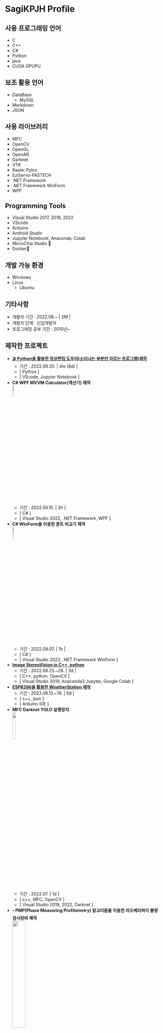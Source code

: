 # SagiKPJH Profile

## 사용 프로그래밍 언어
- C
- C++
- C#
- Python
- java
- CUDA GPUPU

## 보조 활용 언어
- DataBase
  - MySQL
- Markdown
- JSON

## 사용 라이브러리
- MFC
- OpenCV
- OpenGL
- OpenAR
- Darknet
- VTK
- Basler Pylon
- EziServo-FASTECH
- .NET Framework
- .NET Framework WinForm
- WPF

## Programming Tools
- Visual Studio 2017, 2019, 2022
- VScode
- Arduino
- Android Studio
- Jupyter Notebook, Anaconda, Colab
- MicroChip Studio 🐞
- Docker🐳

## 개발 가능 환경
- Windows
- Linux
  - Ubuntu

## 기타사항
- 개발자 기간 : 2022.08.~ | 2M |
- 개발자 단계 : 신입개발자
- 프로그래밍 공부 기간 : 2010년~

## 제작한 프로젝트
- [🎬 **Python을 활용한 영상편집 도우미(소리나는 부분만 자르는 프로그램)제작**](https://github.com/SAgiKPJH/SAGI_JJU-JJUCODE-/tree/main/Project/01%20%EC%98%81%EC%83%81%ED%8E%B8%EC%A7%91%20%EB%8F%84%EC%9A%B0%EB%AF%B8%20in%20python)
  - 기간 : 2022.09.20. | 4w (8d) |
  - [ Python ]
  - [ VScode, Jupyter Notebook ]
- **C# WPF MVVM Calculator(계산기) 제작**  
  <img src="https://user-images.githubusercontent.com/66783849/190351777-36b55a20-c038-43e9-851a-bb230ff939fa.png" width="10%">
  - 기간 : 2022.09.15. | 3h |
  - [ C# ]
  - [ Visual Studio 2022, .NET Framework, WPF ]
- **C# WinForm을 이용한 폰트 비교기 제작**  
  <img src="https://user-images.githubusercontent.com/66783849/189949246-1cb71464-99fb-4017-ae49-dc15475d28f6.png" width="10%">
  - 기간 : 2022.09.07. | 1h |
  - [ C# ]
  - [ Visual Studio 2022, .NET Framework WinForm ]
- [**Image StereoVision in C++, python**](https://github.com/SagiK-Repository/StereoVision/tree/main/2%2C%203.%20Image%20StereoVision%20in%20PC%20C%2B%2B%20%26%20Python)
  - 기간 : 2022.08.25.~28. | 3d |
  - [ C++, python, OpenCV ]
  - [ Visual Studio 2019, Anaconda3 Jupyter, Google Colab ]
- [**ESP8266을 활용한 WeatherStation 제작**](https://github.com/SagiK-Repository/ESP8266-WiFi-Curriculum/tree/main/Chapter%202.%20ESP8266%20Weather%20Station)
  - 기간 : 2022.08.13.~19. | 6d |
  - [ c++, json ]
  - [ Arduino IDE ]
- **MFC Darknet YOLO 실행장치**  
  <img src="https://user-images.githubusercontent.com/66783849/189497177-b42df251-78df-49c7-9265-6440afae79cb.jpg" width="15%">
  - 기간 : 2022.07. | 1d |
  - [ c++, MFC, OpenCV ]
  - [ Visual Studio 2019, 2022, Darknet ]
- ⭐**PMP(Phase Measuring Profilometry) 알고리즘을 이용한 라즈베리파이 불량 검사장비 제작**  
  <img src="https://user-images.githubusercontent.com/66783849/189496390-272674ef-a583-46fb-87d2-496fff328668.png" width="30%">
  - 기간 : 2022.03.~06. | 3M |
  - [ C++, MFC, OpenCV, MySQL, CUDA GPUPU, VTK, Basler Pylon, EziServo-FASTECH ]
  - [ Visual Studio 2019, 2022 ]
- **OpenCV를 활용한 Laser 3D Scanner 제작**  
  <img src="https://user-images.githubusercontent.com/66783849/189496704-dfac21aa-8c14-4fcb-8233-a3dc4d3a04f2.png" width="30%">
  - 기간 : 2022.06. | 1M |
  - [ C++, OpenCV, VTK ]
  - [ Visual Studio 2019 ]
- **MFC OpenAR 마커인식**
  - 기간 : 2022.06. | 1w |
  - [ C++, OpenCV, OpenGL, OpenAR ]
  - [ Visual Studio 2022 ]
- **MFC OpenCV VTK 3D Viewer**
  - 기간 : 2022.04. | 4h |
  - [ C++, MFC, OpenCV, VTK ]
  - [ Visual Studio 2019 ]
- **MFC OpenCV를 활용한 Barcode 생성 및 인식**
  - 기간 : 2022.04. | 2w |
  - [ C++, MFC, OpenCV ]
  - [ Visual Studio 2019 ]
- **MFC OpecCV Radial Distortion Correction**
  - 기간 : 2022.04. | 2w |
  - [ C++, MFC, OpenCV ]
  - [ Visual Studio 2019 ]
- **MFC OpenCV 카메라 캘리브레이션(Calibration)**
  - 기간 : 2022.04. | 1w |
  - [ C++, MFC, OpenCV ]
  - [ Visual Studio 2019 ]
- **브러쉬리스 모터 제어 (기본)**
  - 기간 : 2022.02. | 1M |
  - [ c++, MFC, OpenCV ]
  - [ Visual Studio 2019, 2022, Arduino ]
- **3축 스테이지 로봇을 활용한 각종 기능 제작**
  - 기간 : 2022.02. | 2w |
  - [ c++, MFC, OpenCV, Basler Pylon, Ezi-Servo FASTECH ]
  - [ Visual Studio 2019, 2022 ]
- **MFC CDAQ (Control Data Acqusition Equipment Total Solution) 제어**
  - 기간 : 2022.01. ~ 2022.02. | 3w |
  - [ c++, MFC ]
  - [ Visual Studio 2019 ]
- **Darknet YOLO v2, v3, v4 를 활용한 각종 검사 프로그램**
  - 기간 : 2021.12. ~ 2022.01. | 2w |
  - [ c++, MFC, OpenCV ]
  - [ Visual Studio 2019, 2022, Darknet ]
- **OpenCV를 활용한 자동차 번호 인식**
  - 기간 : 2021.12. | 3w |
  - [ C++, MFC, OpenCV ]
  - [ Visual Studio 2019 ]
- ⭐**AutoEncoder 알고리즘을 이용한 건전지의 불량 검사 및 분류장비 제작**  
  <img src="https://user-images.githubusercontent.com/66783849/189496041-99b3918d-7302-4c03-acb3-9cf1b89172e0.png" width="30%">
  - 기간 : 2021.09.~12. | 3M |
  - [ C++, MFC, OpenCV, Basler Pylon, Python, Keras ]
  - [ Visual Studio 2019, Arduino, Jupiter ]
- **🎮 MFC 겔러그 게임 만들기**  
  <img src="https://user-images.githubusercontent.com/66783849/189506271-4b18ef23-34f4-4617-927b-480bc5948ec1.png" width="30%">
  - 기간 : 2021.05.13. | 6h |
  - [ C++, MFC ]
  - [ Visual Studio 2019 ]
- **MFC 계산기(Calculator) 만들기**
  - 기간 : 	2021.04.29. | 1W |
  - [ C++, MFC ]
  - [ Visual Studio 2019 ]
- **Python Excel 명단 취합 자동화**
  - 기간 : 2021.01-09. | ?? |
  - [ Python ]
  - [ Visual Studio 2019 ]
- **Python E-mail 파이썬 수학문제 보내기 프로젝트**
  - 기간 : 2021.01.09. | ?? |
  - [ Python ]
  - [ Visual Studio 2019 ]
- **🎮Unity 신목 게임 제작**  
  <img src="https://user-images.githubusercontent.com/66783849/189494774-79347d74-18d2-4dea-9049-e1af5e435a25.png" width="15%">
  - 기간 : 2020.05.13.~24. | 1W |
  - [ C# ]
  - [ Unity, Visual Studio 2019 ]
- [**🎮 Scratch Maple Sroty 게임 제작**](https://scratch.mit.edu/projects/164786564/)  
  <img src="https://user-images.githubusercontent.com/66783849/189494270-8c206b8d-7ce0-4179-a69f-060dc3100d37.png" width="15%">
  - 기간 : 2017.06.01.~14. | 2W |
  - [ Scratch ]
- **HTML Mandelbrot-Set 구현**  
  <img src="https://user-images.githubusercontent.com/66783849/189494242-2f7fb650-2228-46db-bea6-b1c57e5e6528.PNG" width="15%">
  - 기간 : 2018.03.29. | ?? |
  - [ C, SDL ]
  - [ Visual Studio 2015 ]
- [**Scratch Mandelbrot-Set 구현**](https://scratch.mit.edu/projects/155117653/)  
  <img src="https://user-images.githubusercontent.com/66783849/189494202-c6ed100f-7f1b-44ce-ab0f-07f1a51a0f8d.PNG" width="15%">
  - 기간 : 2017.04.11. | ?? |
  - [ Scratch ]
- **C언어 SDL Mandelbrot-Set 구현**
  - <img src="https://user-images.githubusercontent.com/66783849/189493638-474d288e-d98d-4e7e-85cd-5301900177ba.png" width="30%">
  - 기간 : 2016.04.28. | ?? |
  - [ C, SDL ]
  - [ Visual Studio 2015 ]
- **AVR 식물 자동 조명기**  
  <img src="https://user-images.githubusercontent.com/66783849/189495189-7ba1b66b-f675-4eb0-b26d-fd62b4adb924.png" width="7%">
  - 기간 : 2016.02.27. | ?? |
  - [ C, AVR ]
  - [ AtmelStudio ]
- **C언어 SDL CROSS - 간단 기계학습**
  - 기간 : 2015.03.01. | ?? |
  - [ C, SDL ]
  - [ Visual Studio 2013 ]
- **C언어 SDL 태양계 Simulator 제작**
  - 기간 : 2014.11.28. | ?? |
  - [ C, SDL ]
  - [ Visual Studio 2013 ]
- **🎮C언어 SDL MapleStroy 미니게임 제작**
  - 기간 : 2014.08.18. | ?? |
  - [ C, SDL ]
  - [ Visual Studio 2013 ]

<br>

## 진행중인 프로젝트
- **CUDA 프로그래밍 가이드 제작**
  - 기간 : 2022.01.~06. | 5M |
  - [ C, CUDA GPUPU ]
  - [ Visual Studio 2019, 2022 ]
- [**ESP8266을 활용한 각종 기능 구현**](https://github.com/SagiK-Repository/ESP8266-WiFi-Curriculum)
  - 기간 : 2022.08.~ |  |
  - [ C, AVR, Arduino ]
  - [ Microchip Studio(AVR Studio), Arduino IDE ]
- **Darknet YOLO를 활용한 화재감지기 제작**
  - 기간 : 2022.03.~ |  |
  - [ C, Darknet ]
  - [ Visual Studio 2019, 2022, Darknet ]
- **유전자 알고리즘을 활용한 나무 제작**
  - 기간 : 2022.01.~ |  |
  - [ C#, Unity ]
  - [ Unity, Visual Studio 2019, 2022, VScode ]
- [**Raspberry-Pi를 활용한 StreoVision**](https://github.com/SagiK-Repository/StereoVision)
  - 기간 : ..~ |  |
  - [ C, OpenCV, Python ]
  - [ - ]
- **Raspberry-Pi를 활용한 자동 물고기 먹이주기 프로젝트**
  - 기간 : ..~ |  |
  - [ C, OpenCV, Python ]
  - [ - ]
